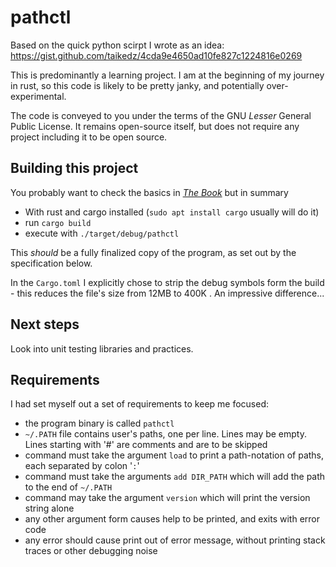 # pathctl

Based on the quick python scirpt I wrote as an idea: <https://gist.github.com/taikedz/4cda9e4650ad10fe827c1224816e0269>

This is predominantly a learning project. I am at the beginning of my journey in rust, so this code is likely to be pretty janky, and potentially over-experimental.

The code is conveyed to you under the terms of the GNU _Lesser_ General Public License. It remains open-source itself, but does not require any project including it to be open source.

## Building this project

You probably want to check the basics in [_The Book_](https://doc.rust-lang.org/book/) but in summary

* With rust and cargo installed (`sudo apt install cargo` usually will do it)
* run `cargo build`
* execute with `./target/debug/pathctl`

This _should_ be a fully finalized copy of the program, as set out by the specification below.

In the `Cargo.toml` I explicitly chose to strip the debug symbols form the build - this reduces the file's size from 12MB to 400K . An impressive difference...

## Next steps


Look into unit testing libraries and practices.


## Requirements

I had set myself out a set of requirements to keep me focused:

* the program binary is called `pathctl`
* `~/.PATH` file contains user's paths, one per line. Lines may be empty. Lines starting with '#' are comments and are to be skipped
* command must take the argument `load` to print a path-notation of paths, each separated by colon '`:`'
* command must take the arguments `add DIR_PATH` which will add the path to the end of `~/.PATH`
* command may take the argument `version` which will print the version string alone
* any other argument form causes help to be printed, and exits with error code
* any error should cause print out of error message, without printing stack traces or other debugging noise

